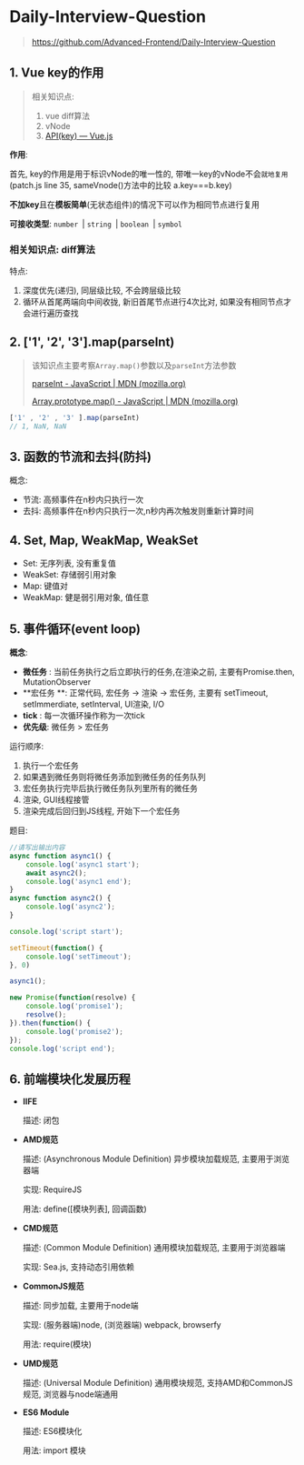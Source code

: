 # Daily-Interview-Question

> https://github.com/Advanced-Frontend/Daily-Interview-Question



## 1. Vue key的作用

> 相关知识点: 
>
> 1. vue diff算法
> 2. vNode
> 3. [API(key) — Vue.js](https://cn.vuejs.org/v2/api/#key)

**作用**:  

首先, key的作用是用于标识vNode的唯一性的,  带唯一key的vNode不会`就地复用` (patch.js line 35, sameVnode()方法中的比较 a.key===b.key)

**不加key**且在**模板简单**(无状态组件)的情况下可以作为相同节点进行复用

**可接收类型**: `number `| `string `| `boolean `| `symbol `



### 相关知识点: diff算法

特点: 

1.  深度优先(递归), 同层级比较, 不会跨层级比较
2.  循环从首尾两端向中间收拢, 新旧首尾节点进行4次比对, 如果没有相同节点才会进行遍历查找



## 2. ['1', '2', '3'].map(parseInt)

> 该知识点主要考察`Array.map()`参数以及`parseInt`方法参数
>
> [parseInt - JavaScript | MDN (mozilla.org)](https://developer.mozilla.org/zh-CN/docs/Web/JavaScript/Reference/Global_Objects/parseInt)
>
> [Array.prototype.map() - JavaScript | MDN (mozilla.org)](https://developer.mozilla.org/zh-CN/docs/Web/JavaScript/Reference/Global_Objects/Array/map)

 ```JavaScript
['1' , '2' , '3' ].map(parseInt)
// 1, NaN, NaN
 ```



## 3. 函数的节流和去抖(防抖)

概念:

+ 节流: 高频事件在n秒内只执行一次
+ 去抖: 高频事件在n秒内只执行一次,n秒内再次触发则重新计算时间





## 4. Set, Map, WeakMap, WeakSet



+ Set: 无序列表, 没有重复值
+ WeakSet: 存储弱引用对象
+ Map: 键值对
+ WeakMap:  健是弱引用对象, 值任意



##  5. 事件循环(event loop)

**概念**:

+ **微任务** :  当前任务执行之后立即执行的任务,在渲染之前, 主要有Promise.then, MutationObserver
+ **宏任务 **:  正常代码, 宏任务 -> 渲染 -> 宏任务, 主要有 setTimeout, setImmerdiate, setInterval, UI渲染, I/O
+ **tick** : 每一次循环操作称为一次tick
+ **优先级**: 微任务 > 宏任务



运行顺序:

1.  执行一个宏任务
2. 如果遇到微任务则将微任务添加到微任务的任务队列
3. 宏任务执行完毕后执行微任务队列里所有的微任务
4. 渲染, GUI线程接管
5. 渲染完成后回归到JS线程, 开始下一个宏任务



题目: 

```javascript
//请写出输出内容
async function async1() {
    console.log('async1 start');
    await async2();
    console.log('async1 end');
}
async function async2() {
	console.log('async2');
}

console.log('script start');

setTimeout(function() {
    console.log('setTimeout');
}, 0)

async1();

new Promise(function(resolve) {
    console.log('promise1');
    resolve();
}).then(function() {
    console.log('promise2');
});
console.log('script end');


```



##  6. 前端模块化发展历程



+ **IIFE**

  描述: 闭包



+ **AMD规范** 

  描述:  (Asynchronous Module Definition) 异步模块加载规范, 主要用于浏览器端

  实现: RequireJS

  用法: define([模块列表], 回调函数)

  

+ **CMD规范** 

  描述: (Common Module Definition) 通用模块加载规范, 主要用于浏览器端

  实现: Sea.js, 支持动态引用依赖

  

+ **CommonJS规范**

  描述:  同步加载, 主要用于node端

  实现: (服务器端)node, (浏览器端) webpack, browserfy

  用法: require(模块)



+ **UMD规范**

  描述: (Universal Module Definition) 通用模块规范, 支持AMD和CommonJS规范, 浏览器与node端通用



+ **ES6 Module**

  描述: ES6模块化

  用法: import 模块















